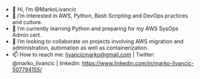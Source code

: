 - 👋 Hi, I’m @MarkoLivancic
- 👀 I’m interested in AWS, Python, Bash Scripting and DevOps practices and culture.
- 🌱 I’m currently learning Python and preparing for my AWS SysOps Admin cert. 
- 💞️ I’m looking to collaborate on projects involving AWS migration and administration, automation as well as containerization.
- 📫 How to reach me: livancicmarko@gmail.com | Twitter: @marko_livancic | linkedin: https://www.linkedin.com/in/marko-livancic-507794155/
